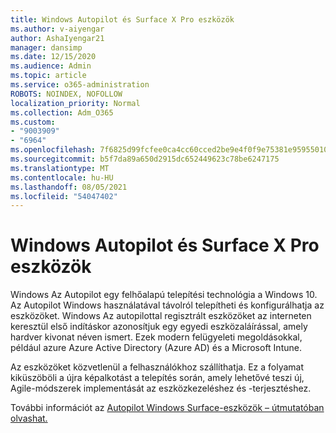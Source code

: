 ```yaml
---
title: Windows Autopilot és Surface X Pro eszközök
ms.author: v-aiyengar
author: AshaIyengar21
manager: dansimp
ms.date: 12/15/2020
ms.audience: Admin
ms.topic: article
ms.service: o365-administration
ROBOTS: NOINDEX, NOFOLLOW
localization_priority: Normal
ms.collection: Adm_O365
ms.custom:
- "9003909"
- "6964"
ms.openlocfilehash: 7f6825d99fcfee0ca4cc60cced2be9e4f0f9e75381e9595501072eb7dfad1698
ms.sourcegitcommit: b5f7da89a650d2915dc652449623c78be6247175
ms.translationtype: MT
ms.contentlocale: hu-HU
ms.lasthandoff: 08/05/2021
ms.locfileid: "54047402"
---
```

# <a name="windows-autopilot-and-surface-x-pro-devices"></a>Windows Autopilot és Surface X Pro eszközök

Windows Az Autopilot egy felhőalapú telepítési technológia a Windows 10. Az Autopilot Windows használatával távolról telepítheti és konfigurálhatja az eszközöket. Windows Az autopilottal regisztrált eszközöket az interneten keresztül első indításkor azonosítjuk egy egyedi eszközaláírással, amely hardver kivonat néven ismert. Ezek modern felügyeleti megoldásokkal, például azure Azure Active Directory (Azure AD) és a Microsoft Intune.

Az eszközöket közvetlenül a felhasználókhoz szállíthatja. Ez a folyamat kiküszöböli a újra képalkotást a telepítés során, amely lehetővé teszi új, Agile-módszerek implementását az eszközkezeléshez és -terjesztéshez.

További információt az [Autopilot Windows Surface-eszközök – útmutatóban olvashat.](https://go.microsoft.com/fwlink/?linkid=2135712)

